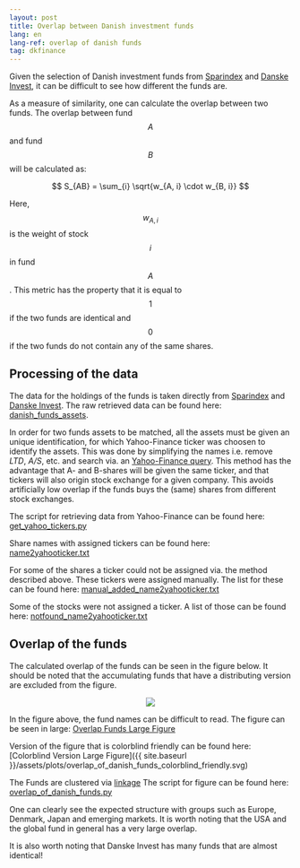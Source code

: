```yaml
---
layout: post
title: Overlap between Danish investment funds
lang: en
lang-ref: overlap of danish funds
tag: dkfinance
---
```


Given the selection of Danish investment funds from [Sparindex](https://sparindex.dk/) and [Danske Invest](https://www.danskeinvest.dk/w/show_pages.front?p_nId=75),
it can be difficult to see how different the funds are.

As a measure of similarity, one can calculate the overlap between two funds.
The overlap between fund $$ A $$ and fund $$ B $$ will be calculated as:

$$ S_{AB} = \sum_{i} \sqrt{w_{A, i} \cdot w_{B, i}} $$

Here, $$ w_{A, i} $$ is the weight of stock $$ i $$ in fund $$ A $$.
This metric has the property that it is equal to $$ 1 $$ if the two funds are identical and $$ 0 $$ if the two funds do not contain any of the same shares.

## Processing of the data
The data for the holdings of the funds is taken directly from [Sparindex](https://sparindex.dk/) and [Danske Invest](https://www.danskeinvest.dk/w/show_pages.front?p_nId=75).
The raw retrieved data can be found here: [danish_funds_assets](https://github.com/erikkjellgren/erikkjellgren.github.io/tree/main/assets/python_scripts/data/danish_funds_assets).

In order for two funds assets to be matched, all the assets must be given an unique identification, for which Yahoo-Finance ticker was choosen to identify the assets.
This was done by simplifying the names i.e. remove *LTD*, *A/S*, etc. and search via. an [Yahoo-Finance query](https://query2.finance.yahoo.com/v1/finance/).
This method has the advantage that A- and B-shares will be given the same ticker, and that tickers will also origin stock exchange for a given company.
This avoids artificially low overlap if the funds buys the (same) shares from different stock exchanges.

The script for retrieving data from Yahoo-Finance can be found here: [get_yahoo_tickers.py]({{site.baseurl}}/assets/python_scripts/get_yahoo_tickers.py)

Share names with assigned tickers can be found here: [name2yahooticker.txt]({{site.baseurl}}/assets/python_scripts/data/name2yahooticker.txt)

For some of the shares a ticker could not be assigned via. the method described above. These tickers were assigned manually. The list for these can be found here: [manual_added_name2yahooticker.txt]({{site.baseurl}}/assets/python_scripts/data/manual_added_name2yahooticker.txt)

Some of the stocks were not assigned a ticker. A list of those can be found here: [notfound_name2yahooticker.txt]({{site.baseurl}}/assets/python_scripts/data/notfound_name2yahooticker.txt)


## Overlap of the funds

The calculated overlap of the funds can be seen in the figure below.
It should be noted that the accumulating funds that have a distributing version are excluded from the figure.

<p align = "center">
<img src = "{{site.baseurl}}/assets/plots/overlap_of_danish_funds.svg">
</p>

In the figure above, the fund names can be difficult to read.
The figure can be seen in large: [Overlap Funds Large Figure]({{site.baseurl}}/assets/plots/overlap_of_danish_funds.svg)

Version of the figure that is colorblind friendly can be found here: [Colorblind Version Large Figure]({{ site.baseurl }}/assets/plots/overlap_of_danish_funds_colorblind_friendly.svg)

The Funds are clustered via [linkage](https://docs.scipy.org/doc/scipy/reference/generated/scipy.cluster.hierarchy.linkage.html)
The script for figure can be found here: [overlap_of_danish_funds.py]({{site.baseurl}}/assets/python_scripts/overlap_of_danish_funds.py)

One can clearly see the expected structure with groups such as Europe, Denmark, Japan and emerging markets.
It is worth noting that the USA and the global fund in general has a very large overlap.

It is also worth noting that Danske Invest has many funds that are almost identical!
